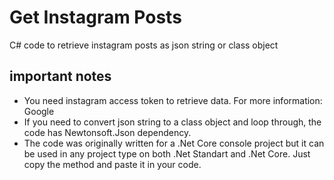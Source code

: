 # Get Instagram Posts
C# code to retrieve instagram posts as json string or class object

## important notes
- You need instagram access token to retrieve data. For more information: Google  
- If you need to convert json string to a class object and loop through, the code has Newtonsoft.Json dependency.  
- The code was originally written for a .Net Core console project but it can be used in any project type on both .Net Standart and .Net Core. Just copy the method and paste it in your code.
